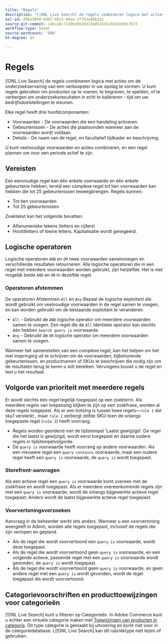 ```yaml
---
title: "Regels"
description: "[!DNL Live Search] de regels combineren logica met acties om de het winkelen ervaring te vormen."
exl-id: d06a3040-6987-4813-90ae-2f7b3ad0b232
source-git-commit: c4bca0c7238be653dd13b051634c662e5891767d
workflow-type: tm+mt
source-wordcount: '589'
ht-degree: 0%

---
```


# Regels

[!DNL Live Search] de regels combineren logica met acties om de onderzoekservaring van een verkoopster in uw opslag te vormen. U kunt regels gebruiken om producten op te voeren, te begraven, te spelden, of te verbergen om onderzoeksresultaten in echt te kalibreren - tijd om uw bedrijfsdoelstellingen te steunen.

Elke regel heeft drie hoofdcomponenten:

* Voorwaarden - De voorwaarden die een handeling activeren.
* Gebeurtenissen - De acties die plaatsvinden wanneer aan de voorwaarden wordt voldaan.
* Details - De naam van de regel, en facultatief tijdkader en beschrijving.

U kunt veelvoudige voorwaarden en acties combineren, en een regel plannen om voor een periode actief te zijn.

## Vereisten

Een eenvoudige regel kan één enkele voorwaarde en één enkele gebeurtenis hebben, terwijl een complexe regel tot tien voorwaarden kan hebben die tot 25 gebeurtenissen teweegbrengen.
Regels kunnen:

* Tot tien voorwaarden
* Tot 25 gebeurtenissen

Zoektekst kan het volgende bevatten:

* Alfanumerieke tekens (letters en cijfers)
* Hoofdletters of kleine letters. Kapitalisatie wordt genegeerd.

## Logische operatoren

Logische operatoren `AND` en `OR` twee voorwaarden samenvoegen en verschillende resultaten retourneren. Alle logische operatoren die in een regel met meerdere voorwaarden worden gebruikt, zijn hetzelfde. Het is niet mogelijk beide `AND` en `OR` in dezelfde regel.

### Operatoren afstemmen

De operatoren Afstemmen `All` en `Any` Bepaal de logische exploitant die wordt gebruikt om veelvoudige voorwaarden in de regel samen te voegen, en kan worden gebruikt om de bestaande exploitant te veranderen.

* `All` - Gebruikt de `AND` logische operator om meerdere voorwaarden samen te voegen. Een regel die de `All` Identieke operator kan slechts één hebben `Search query is` voorwaarde.
* `Any` - Gebruikt de `OR` logische operator om meerdere voorwaarden samen te voegen.

Wanneer het samenstellen van een complexe regel, kan het helpen om het met inspringing uit te schrijven om de voorwaarden, bijbehorende gebeurtenissen, en productnamen of SKUs te beschrijven die nodig zijn om de resultaten terug te keren u wilt bereiken. Vervolgens bouwt u de regel en test u het resultaat.

## Volgorde van prioriteit met meerdere regels

Er wordt slechts één regel tegelijk toegepast op een zoekterm.
Als meerdere regels van toepassing blijken te zijn op een zoekfrase, worden al deze regels toegepast. Als er een botsing is tussen twee regels—`rule 1` dat sku1 versterkt , maar `rule 2` verbergt zelfde SKU-toen de onlangs toegepaste regel (`rule 2`) heeft voorrang.

* Regels worden geordend met de tijdstempel &#39;Laatst gewijzigd&#39;. De regel die het laatst is gewijzigd, wordt eerst toegepast en daarna oudere regels in tijdstempelvolgorde.
* De `query is` voorwaarde heeft voorrang op andere voorwaarden. Als een nieuwere regel een `query contains` voorwaarde, maar een oudere regel heeft een `query is` voorwaarde, de `query is` wordt toegepast.

### Storefront-aanvragen

Als een actieve regel een `query is` voorwaarde komt overeen met de zoekfrase en wordt toegepast. Als er meerdere overeenkomende regels zijn met een `query is` voorwaarde, wordt de onlangs bijgewerkte actieve regel toegepast.
Anders wordt de laatst bijgewerkte actieve regel toegepast.

### Voorvertoningsverzoeken

Aanvraag in de beheerder werkt iets anders. Wanneer u een voorvertoning weergeeft in Admin, worden alle regels toegepast, inclusief de regels die zijn verlopen en gepland.

* Als de regel die wordt voorvertoond een `query is` voorwaarde, wordt deze toegepast.
* Als de regel die wordt voorvertoond geen `query is` voorwaarde, en een volgende actieve, passende regel met een `query is` voorwaarde wordt gevonden, de `query is` wordt toegepast.
* Als de regel die wordt voorvertoond geen `query is` voorwaarde, en geen andere regel met een `query is` wordt gevonden, wordt de regel toegepast die wordt voorvertoond.

## Categorievoorschriften en producttoewijzingen voor categorieën

[!DNL Live Search] kunt u filteren op Categorieën.
In Adobe Commerce kunt u echter een virtuele categorie maken met [Toewijzingen van producten in categorie](https://experienceleague.adobe.com/docs/commerce-admin/catalog/categories/products-in-category/categories-product-assignments.html). Dit type categorie is gemaakt bij uitvoering en komt niet voor in de categoriedatabase. L[!DNL Live Search] kan dit rubriektype niet lezen of gebruiken.
